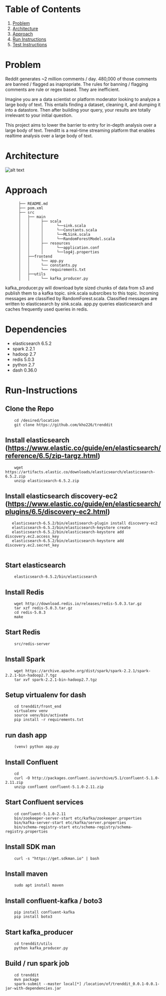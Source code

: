 # Table of Contents
1. [Problem](README.md#problem)
2. [Architecture](README.md#architecture)
2. [Approach](README.md#approach)
3. [Run Instructions](README.md#run-instructions)
4. [Test Instructions](README.md#test-instructions)


# Problem

Reddit generates ~2 million comments / day. 480,000 of those comments are banned / flagged as inapropriate. The rules for banning / flagging comments are rule or regex based. They are inefficient.

Imagine you are a data scientist or platform moderator looking to analyze a large body of text. This entails finding a dataset, cleaning it, and dumping it into a datastore. Then after building your query, your results are totally irrelevant to your initial question.

This project aims to lower the barrier to entry for in-depth analysis over a large body of text. Trenditt is a real-time streaming platform that enables realtime analysis over a large body of text.

# Architecture
![alt text](https://raw.githubusercontent.com/kho226/trenddit/dash_end/architecture.png)

# Approach
```
      ├── README.md 
      ├── pom.xml
      ├── src
      │   ├── main
      │   │     ├── scala
      │   │     │      └──sink.scala
      │   │     │      └──Constants.scala
      │   │     │      └──MLSink.scala
      │   │     │      └──RandomForestModel.scala
      │   │     ├── resources
      │   │     │      └──application.conf
      │   │     │      └──log4j.properties
      │   ├──frontend 
      │   │     └── app.py
      │   │     └── constants.py
      │   │     └── requirements.txt       
      │   ├──utils 
      │   │     └── kafka_producer.py       
```
kafka_producer.py will download byte sized chunks of data from s3 and publish them to a kafka topic.
sink.scala subsrcibes to this topic.
Incoming messages are classified by RandomForest.scala.
Classified messages are written to elasticsearch by sink.scala.
app.py queries elasticsearch and caches frequently used queries in redis.
 
# Dependencies
- elasticsearch 6.5.2
- spark 2.2.1
- hadoop 2.7
- redis 5.0.3
- python 2.7
- dash 0.36.0

# Run-Instructions
## Clone the Repo
```
    cd /desired/location
    git clone https://github.com/kho226/trenddit
```
## Install elasticsearch (https://www.elastic.co/guide/en/elasticsearch/reference/6.5/zip-targz.html)
```
    wget https://artifacts.elastic.co/downloads/elasticsearch/elasticsearch-6.5.2.zip
    unzip elasticsearch-6.5.2.zip
```
## Install elasticsearch discovery-ec2 (https://www.elastic.co/guide/en/elasticsearch/plugins/6.5/discovery-ec2.html)
```
   elasticsearch-6.5.2/bin/elastisearch-plugin install discovery-ec2
   elasticsearch-6.5.2/bin/elasticsearch-keystore create
   elasticsearch-6.5.2/bin/elasticsearch-keystore add discovery.ec2.access_key
   elasticsearch-6.5.2/bin/elasticsearch-keystore add discovery.ec2.secret_key
   
```
## Start elasticsearch
```
    elasticsearch-6.5.2/bin/elasticsearch
```
## Install Redis
```
    wget http://download.redis.io/releases/redis-5.0.3.tar.gz
    tar xzf redis-5.0.3.tar.gz
    cd redis-5.0.3
    make
```
## Start Redis
```
    src/redis-server
```
## Install Spark
```
    wget https://archive.apache.org/dist/spark/spark-2.2.1/spark-2.2.1-bin-hadoop2.7.tgz
    tar xvf spark-2.2.1-bin-hadoop2.7.tgz
```
## Setup virtualenv for dash
```
    cd trenddit/front_end
    virtualenv venv
    source venv/bin/activate
    pip install -r requirements.txt
```
## run dash app
```
    (venv) python app.py
```
## Install Confluent
```
    cd
    curl -O http://packages.confluent.io/archive/5.1/confluent-5.1.0-2.11.zip
    unzip confluent confluent-5.1.0-2.11.zip
```
## Start Confluent services
```
    cd confluent-5.1.0-2.11
    bin/zookeeper-server-start etc/kafka/zookeeper.properties
    bin/kafka-server-start etc/kafka/server.properties
    bin/schema-registry-start etc/schema-registry/schema-registry.properties
```
## Install SDK man
```
    curl -s "https://get.sdkman.io" | bash
```
## Install maven
```
    sudo apt install maven
```
## Install confluent-kafka / boto3
```
    pip install confluent-kafka
    pip install boto3
```
## Start kafka_producer
```
    cd trenddit/utils
    python kafka_producer.py
```
## Build / run spark job
```
    cd trenddit
    mvn package
    spark-submit --master local[*] /location/of/trenddit_0.0.1-0.0.1-jar-with-dependencies.jar
```